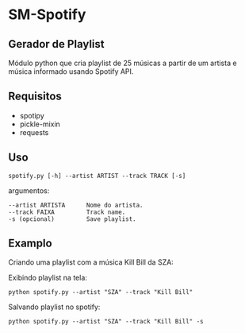# SM-Spotify
 
## Gerador de Playlist
Módulo python que cria playlist de 25 músicas a partir de um artista e música informado usando Spotify API.

## Requisitos
- spotipy
- pickle-mixin
- requests

## Uso
```
spotify.py [-h] --artist ARTIST --track TRACK [-s]
```

argumentos:
```
--artist ARTISTA      Nome do artista.
--track FAIXA         Track name.
-s (opcional)         Save playlist.
```

## Examplo
Criando uma playlist com a música Kill Bill da SZA:

Exibindo playlist na tela:
```
python spotify.py --artist "SZA" --track "Kill Bill"
```

Salvando playlist no spotify:
```
python spotify.py --artist "SZA" --track "Kill Bill" -s
```
